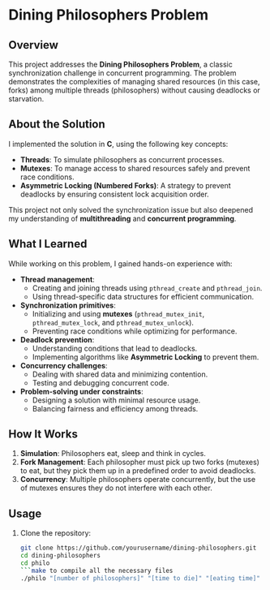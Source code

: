 # Dining Philosophers Problem

## Overview

This project addresses the **Dining Philosophers Problem**, a classic synchronization challenge in concurrent programming. The problem demonstrates the complexities of managing shared resources (in this case, forks) among multiple threads (philosophers) without causing deadlocks or starvation.

## About the Solution

I implemented the solution in **C**, using the following key concepts:

- **Threads**: To simulate philosophers as concurrent processes.
- **Mutexes**: To manage access to shared resources safely and prevent race conditions.
- **Asymmetric Locking (Numbered Forks)**: A strategy to prevent deadlocks by ensuring consistent lock acquisition order.

This project not only solved the synchronization issue but also deepened my understanding of **multithreading** and **concurrent programming**. 

## What I Learned

While working on this problem, I gained hands-on experience with:

- **Thread management**:
  - Creating and joining threads using `pthread_create` and `pthread_join`.
  - Using thread-specific data structures for efficient communication.
- **Synchronization primitives**:
  - Initializing and using **mutexes** (`pthread_mutex_init`, `pthread_mutex_lock`, and `pthread_mutex_unlock`).
  - Preventing race conditions while optimizing for performance.
- **Deadlock prevention**:
  - Understanding conditions that lead to deadlocks.
  - Implementing algorithms like **Asymmetric Locking** to prevent them.
- **Concurrency challenges**:
  - Dealing with shared data and minimizing contention.
  - Testing and debugging concurrent code.
- **Problem-solving under constraints**:
  - Designing a solution with minimal resource usage.
  - Balancing fairness and efficiency among threads.

## How It Works

1. **Simulation**: Philosophers eat, sleep and think in cycles.
2. **Fork Management**: Each philosopher must pick up two forks (mutexes) to eat, but they pick them up in a predefined order to avoid deadlocks.
3. **Concurrency**: Multiple philosophers operate concurrently, but the use of mutexes ensures they do not interfere with each other.

## Usage

1. Clone the repository:
   ```bash
   git clone https://github.com/yourusername/dining-philosophers.git
   cd dining-philosophers
   cd philo
   ```make to compile all the necessary files
   ./philo "[number of philosophers]" "[time to die]" "[eating time]" "[sleeping time]" "[number of meals (optional)]"


